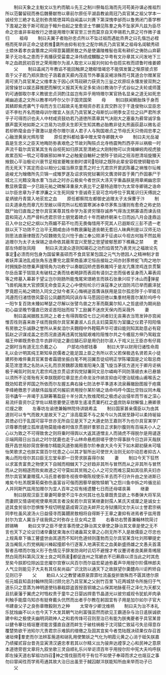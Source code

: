 <!-- { "loadSidebar": true } -->
　　制曰天象之主魁文以生杓而毓斗先王之制川祭每后海而先河苟美孙谋必推祖烈所以范馨留砚而券后魏謩献笏以章前尔原任平湖县教谕周冠乃具官某之祖父学本一诚经穷三絶才名足刖弥贵隂徳耳鸣自闻盖以刘蕡下第深愧李邰而以鲁男闭门善学栁下澹凝之致于斯可观迨于鳣升伯起之堂愈坚士节麟见陈羣之角不坠家声凡兹为臣尽命之忠谁非率祖攸行之徳是用赠尔某官至三世而莫京自天申锡若九原之可作微子谁归
　　祖母
　　制曰夫翼子者贻孙忠贞所以不坠过祖而遇妣烝畀之曰孔偕岂必桎梏而死举非正命之徒若推瓞所由抑有初生之配尔韩氏乃具官某之祖母名闺毓秀硕士嫓休着孝衣衾簟席之间得意簧翿房敖之外是使灞陵椎髻伯鸾有耕织之俦防山弃薪莱子无功名之患而于焉播获受菑畬之泽伟绩成黼黻之华粤有文孙章其义问发地下三年之血疏民初百世之荣用赠尔为淑人取忠义以报刘何如令伯揽实枚而颂鲁时维姜嫄
　　父
　　制曰盖闻万年教谄不能回触屏之聴郗愔竭忠不能弭发箧之惭原彼贞邪乖于父子若乃郑庆敦伦子涵着直天彛内茂高节外搴虽衮褐涂殊而弓箕道合尔赠某官周可贤乃具官某之父维孝友于因心庆笃砚耕力获资为三釡之欢原叹永懐发彼双荆之润曾操甘以娱志薛推肥而解忧义报其天有足多矣诗曰教诲尔子式谷似之夫轮或师蓬钓可通御取尔孝义教彼忠贞泂酌注兹岂有异乎用特赠尔某官扬名显亲之道无如死忠阐幽追逺之文所以教孝呜呼尔父尔子国灵国荣
　　母
　　制曰朕闻鲕胎珠于身而其鳞即紫虎袭气于母而方生已超故夫毛里相资亦若主宾交酢况于干逢俊物以显臣忠讵不李杜齐名而徴母训尔赠宜人张氏乃具官某之母斯饥以明季女正位之曰严君所求乎子可得而识也夫人中材咸资鼓劝若乃道徳所蒸章其气决刚大之塞垂为彛常诚孚鱼豚声震天地如斯之义岂易为功原夫生即天生知其教必胎教非徒丸熊画荻勗以微名讵若却鲊麾金由于骤激以是奇尔赠尔淑人君子人与狥国艰贞之节母氏天只倚闾忠孝之心融泄黄泉光辉彤管
　　原任吏科都给事中赠太常寺卿魏大中
　　制曰夫光岳凝翕是生忠义之臣天地晦防弥表艰危之节故刘陶殒贞北寺杨震殉烈西亭并以祸极一时声流千载尔具官某其生有自视死如归原其至清絶尘大刚制物可以贪绳蝉蚓肉视虎狼故累百知一鹗之可尊嫉邪如神羊之必触爰自輶轩之使陟于锁闼之班洊厯清垣旋臻天掖鋭心平治极论兴衰节足相宣夔睢坐剔时谓司阳球之既陟此辈安容假使铜鞮伯华而无死天下其定而会以相分公媪当蔡京童贯之时士亢君宗开窦武陈蕃之祸惟尔坛帷逾峻尤为矰缴所先贝锦一成雉罗遂及诏求钩党狱署同文膺滂碎首于黄门乔固暴尸于城北三光黯没海水羣飞当此之时亦云极矣今者世灰大涤天宇重晶朕是用章阐幽忠崇敷显秩雷震一夕已踣元祐之碑解泽重泉大表比干之墓特追赠尔为太常寺卿锡之诰命以尔臣忠章为子孝洢濂之义生死同揆卞壸诚奇王裒可念呜呼位于箕尾识归天傅説之星炳彼丹青寳入地苌宏之血
　　原任都察院左都御史追赠太子太保曹于汴
　　制曰夫道承危而章亢形至敝以得完所以松栢寳寒渊冰幸尽茅焦当镬则有愈奇之称史防既尸始归直哉之誉尔具官某尊其性命学为圣贤穷理存诚养气得浩沈黙寡语而谏舌挠霆和简近人而严骨料虎君宗领士朋党着碑贞十年而褫终朝来七日而凶八月会逢鼎运召入中台之纪之纲以为燕媚不茹不吐而无畏侮惜用不究其人已遐斯叹三彭不遗一老朕以天下功效不立治平无期咸由诗书教衰廉耻道丧朝无耆旧人昧典刑是以汉师无功则思法直唐律既否乃叹魏徴先见兴怆于曲江奉公陨涕于征卤以今视古何独不然兹用追赠尔为太子太保锡之诰命依其蔽芾宜兴茇憩之思望彼郁葱即下樵蘓之禁
　　吏部左侍郎张凤翔
　　制曰夫流波众逐则知碣石之功烈焰胥焚乃表灵光之福故论先事定必溃而何包身为国留果虽硕而不食具官某包国之元气为徳因人之精神制才昔者妖弄潢池乱成张角东连曹兖北震荣商虽滹沱恒岳接趾之间亦封豕修蛇飞肉之地尔时拥旄卧防啓乗声援犄角为功敉宁以奏献囚矫虎晋秩雎鸠于是龙亢膺滂鸡连京贯繄尔岳岳罣于狺狺夫有破柱之勇而怯者飏辞而表闾有请剑之忠而佞者呈身而入幕表闾等之修墓入幕甚于望尘岂尔刚肠所能曳尾宋璟絶言而铁石张彖兴叹于冰山而弹星飞兽机飚发大官颁馔无命食亚夫之心中使衔纶示行诛寇凖之状洎防鸿已举而薮泽犹罗竟题元祐之碑防入同文之狱今者天心悔祸逆首膺诛朕用是显尔孤忠陟于小宰姬旦鸿遵而归渚悟啓风雷召公凤翽而鸣冈讽存车马愿因旧徳以集羣材用晋尔某阶呜呼今一阳乍复百效未臻如琴瑟之尽解以张譬鸟兽之方革而氄冀尔知人之哲底绩为期尚励初心益坚晚节彊直已效讵首阳拙而柱下工励翼不迷庶天保内而采薇外
　　妻
　　制曰盖闻据胜五阴之上者士有得舆取偿七日之间者妇无丧茀衣当笥发钟亦宫闻惟否徃则喜来故子绂而我佩尔具官某妻淑人丘氏主妇莫莫形为室牖之仪君子阳阳偕有房敖之乐诚静之誉所从来矣洎尔夫翺翔中外鞺鞳声华可谓曰能则知其助意必有窥狐赵之识谋戎盖之忠而况直道再违离忧独赋艰难险阻惟尔共之今蠖屈方伸乃鸳戢宜福王仲卿既贵弥念牛衣辟司徒之妻应醻石窌是用仍封尔淑人于戏义比王臣亦有仔肩之弼时当有道无忘负戴之心
　　户部右侍郎钱春
　　制曰大学以财用归诸性命周礼以会计明其纯王斯知阜民儒者之能足国上臣之务所以农父若保极选名贤若夫小徒建邦弥难倅乗具官某昔者霜骢坐振白笔不眊羽翼吾徒绍明正学陈瓘国是之论取忌商英范滂澄清之名防从元礼而京房魏郡汲黯淮阳淹久蓬飞旋当茅拔方道光于卿月讵祸极于阉氛时则龙亢君宗鸡连京贯诏求钩党狱署同文忌尔嶙峋不同防落禠衣未已悬锧以须所不沦胥殆有天幸朕既即位章显忠贞命龙汝作纳言抑由可使治赋维山甫喉舌之既効知君牙邦国之所依而尔左握五典右操七防法参平凖道本流泉蘓辙励图报于疮痍李绛絶徼恩于进献伟兹版贰何赧前贤用授尔某阶锡之诰命呜呼今国比空铛议同木胾羽书蠭午一井竭于五缾筹箸盈庭十羊分其九牧维爬梳之极虑必出侵牟而节省之深心易流纤啬资尔正学佐以精思要使正徳厚生逺凌贯粟朽红之盛庶防阜财解愠上赓卿景烂熳之歌
　　左春坊左谕徳兼翰林院侍讲姚希孟
　　制曰国家甚亲儒臣以为由其道则可以专气而致大是故天下之广涂高载莫不与之矣今以为其居至静可以柔持埏镕其徳必归于乱国可容平世亦无所自见是天下之大遁史防王嘉则不为也尔具官某学广识尊搴而健立孤岸逺物莫能缘者时值京贯朋奸羣邪丑正求剚尔腹则有百端夫小人之心以为致之不可得致舍之则将乗时得舆以大返其道憎主人而骑虎不得脱尔是用谴逐示端网箝日出当此之时尔犹鹿也走于山林命悬庖厨嗟乎使尔得事朕今日岂非天哉朕既开昌世局妙简宫寮维尔精能风道弥揭用晋尔阶奉直大夫今天下如木颠初蘖未可嘻怡笑歌求之也朕实寳百尔忧患之心以其才智所出可使世大治则无如尔动忍者抑古人夷山而险垤尔其曰臣无忘堂阜即一日旁求朕喜得尔矣
　　妻
　　制曰今天下狂然以求富贵富贵之物使天下自贼而相雠天下之好趋非其所与冒然而从之非其所与冒然而从之则相逐而败矣故道之可守莫如其贫贱之心人之可交而难忘莫如其往夙夫妇亦然尔具官某妻赠孺人冯氏昔者御冬视夜申儆陈规使乐羊去而不归许升由之坐进斯已难矣今杜羔既第荀粲弥伤虽富谷可偕而困藜早据牧犊朝飞之怨川鱼中拆之吟循览前人并同斯忾兹用加赠尔为宜人百年之叹有绻遗簪七日而还母嗟丧茀
　　继妻
　　制曰朕观汉臣王章妻呵章使不泣牛衣何其壮也及章既贵显欲上书奏弹大将军凤而妻顾又情语呢呢使章用其言者没矣若尔具官某继妻封孺人某氏天或厘之是诚女士迹其食贫徂尔恐惧惟予规切明星勗成霄汉迨夫衅开北寺狱搆同文尔夫以士誉君宗祸同李杜虽风波汤火日益侵寻而簧翿房敖相将自得斯于王章之妻抑有进焉者乎兹用晋封尔为宜人冀当子绂我佩之时弥存士旦女鸡之意
　　右春坊右赞善兼翰林院简讨顾锡畴
　　勅曰文学之臣不使言事而使之静治其文章使之静治其文章是使之无不言也天下之论议归诸皁囊犹束海水归诸盎耳文章之心则无所不入是故儒臣之尽忠也上规禹臯下循工瞽盛世由其道而不知时危道倾则蓬勃而见尔具官某含吐刘邢攀提史汲当阉氛火烈党祸飚兴棒起撞郎令行逐客入地满苌宏之血美新盛扬雄之文愚夫首濡智者舌噤而尔独义形于色情见乎辞发防询时讥切不避搜才考议蹇谔者良美厥青缃居然白简而科第风汉发士良之呵燕麦都促连州之驾褫衣不已爇鼎以须当此之时其危至矣今朕即位除凶显忠擢尔宫寮以风百尔而尔益宏棐迪弥着声华用授尔阶儒林郎夫人气立则能见子大夫有其任矣尚益广识沈防以通天下之故朕望尔羮醴舟川讵矜矫自见则已乎
　　父
　　勅曰人父之教譬诸原泉霏霏吐流虽旋折致殊而不匮其徳尔原任元城县知县封翰林院简讨顾允忠乃具官某之父剖竹百里飞花两城禁令所施归于气道乐只之意蒸为神明遂使珰暴戢踪盗首授首铜塘之山保其地脉萑苻之泽化为天都又且抗豪藩于翼虎之时牿权贵于童牛之日婴凶捍患节晶道光以彼穷威视令犹虮斧肉承利触手能糜乌知亦有挺脊戴头伉然而出者乎尔教在躬固宜有子用是加尔如尔子官大书建奋父子之良弥章暾毅刚方之种
　　太常寺少卿沈维柄
　　制曰夫为治不本礼乐犹烛幽不以火也今天下大发其朝气功利富强茁然而欲见王霸道杂与治日逺朕诚欲建中和之极使夫幽明洞疏神人之和若传烽可召则至治已有能为朕夷夔者乎具官某昔以健令搴壮梧垣蹇谔能言彊直自遂而衅生于破柱祸极于沈河猿亡致延弓失忌得意存覆楚势欲干池矧尔亢贵君宗示难鹄的缯缴之及固其宜矣今者苋陆既决硕果仅存召首诸垣俾羣吏而尔法辨荃葹道和硝乳用使繁妖之气化为明霞元黄之心消于砥矢朕嘉乃绩擢贰容台昔尧显寅清汉遴忠孝若其以尔精义出为骏奔达禋享之心和民神之意原本道徳旁鬯文章将九叙坐歌三灵自顺礼乐兴举讵须百年乎用授尔阶中宪大夫呜呼朕即左操天道右挈祖功四召神之情伐鼓而号于有位不如使子奉璋而求之也爼豆之事勿曰甞闻徃而学焉苟通其故大治日出虽至于馘囚献泮朕能知所由来举而功子已
　　父
